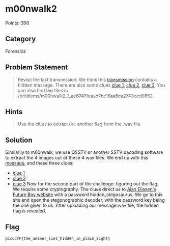 # m00nwalk2
Points: 300
## Category
Forensics
## Problem Statement
> Revisit the last transmission. We think this [transmission](message.wav) contains a hidden message. There are also some clues [clue 1](clue1.wav), [clue 2](clue2.wav), [clue 3](clue3.wav). You can also find the files in /problems/m00nwalk2_1_ee6747feaad7bc16aa5ca2743ecd9652.
## Hints
> Use the clues to extract the another flag from the .wav file
## Solution
Similarily to m00nwalk, we use QSSTV or another SSTV decoding software to extract the 4 images out of these 4 wav files. We end up with this [message](message.png), and these three clues:
* [clue 1](clue1.png)
* [clue 2](clue2.png)
* [clue 3](clue3.png)
Now for the second part of the challenge: figuring out the flag. We require some cryptography. The clues direct us to [Alan Eliasen's Future Boy website](https://www.futureboy.us) with a password hidden_stegosaurus. We go to this site and open the stegonographic decoder, with the password key being the one given to us. After uploading our message.wav file, the hidden flag is revealed.
## Flag
`picoCTF{the_answer_lies_hidden_in_plain_sight}`